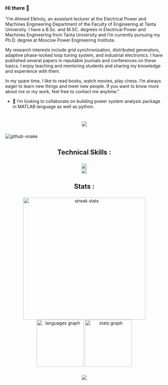 ### Hi there 👋

<!--
**engahmelkholy/engahmelkholy** is a ✨ _special_ ✨ repository because its `README.md` (this file) appears on your GitHub profile.

Here are some ideas to get you started:

- 🔭 I’m currently working on ...
- 🌱 I’m currently learning ...
- 👯 I’m looking to collaborate on ...
- 🤔 I’m looking for help with ...
- 💬 Ask me about ...
- 📫 How to reach me: ...
- 😄 Pronouns: ...
- ⚡ Fun fact: ...
-->

"I’m Ahmed Elkholy, an assistant lecturer at the Electrical Power and Machines Engineering Department of the Faculty of Engineering at Tanta University. I have a B.Sc. and M.SC. degrees in Electrical Power and Machines Engineering from Tanta University and I’m currently pursuing my Ph.D. degree at Moscow Power Engineering Institute.

My research interests include grid synchronization, distributed generators, adaptive phase-locked loop tuning system, and industrial electronics. I have published several papers in reputable journals and conferences on these topics. I enjoy teaching and mentoring students and sharing my knowledge and experience with them.

In my spare time, I like to read books, watch movies, play chess. I’m always eager to learn new things and meet new people. If you want to know more about me or my work, feel free to contact me anytime."

- 👯 I’m looking to collaborate on building power system analysis package in MATLAB language as well as python.

<h1 align="center">
    <img src="https://readme-typing-svg.herokuapp.com/?font=Righteous&size=35&center=true&vCenter=true&width=500&height=70&duration=4000&lines=Hi+There+!+👋;+I'm+ahmelkholy+!;" />
</h1>

###

<picture>
  <source media="(prefers-color-scheme: dark)" srcset="https://github.com/vic1707/vic1707/blob/output/github-snake-dark.svg">
  <source media="(prefers-color-scheme: light)" srcset="https://github.com/vic1707/vic1707/blob/output/github-snake.svg">
  <img alt="github-snake" src="https://github.com/vic1707/vic1707/blob/output/github-snake.svg">
</picture>

###

<h2 align="center">Technical Skills :</h2>

###

<div align="center">
    <img src="https://skillicons.dev/icons?i=java,javascript,typescript,python,dart,c,cpp,rust,lua,html,css"/><br>
    <img src="https://skillicons.dev/icons?i=sass,markdown,nodejs,mongodb,mysql,git,github,idea,linux"/><br>
</div>

###

<h2 align="center">Stats :</h2>

###

<div align="center">
  <img width=390 src="https://streak-stats.demolab.com/?user=ahmelkholy&count_private=true&theme=transparent&border_radius=10" alt="streak stats"/>
  <img src="https://github-readme-stats.vercel.app/api/top-langs?username=ahmelkholy&locale=en&hide_title=false&layout=compact&card_width=320&langs_count=5&theme=transparent&hide_border=false&order=2&custom_title=Languages" height="150" alt="languages graph"/>
      <img src="https://github-readme-stats.vercel.app/api?username=ahmelkholy&hide_title=false&hide=contribs,issues&hide_rank=false&show_icons=true&include_all_commits=true&count_private=true&disable_animations=false&theme=transparent&locale=en&hide_border=false&order=1&custom_title=Stats" height="150" alt="stats graph"/>
</div>

###

<div align="center">
  <a href="https://visitcount.itsvg.in">
    <img src="https://visitcount.itsvg.in/api?id=ahmelkholy&label=Profile%20Views&color=1&icon=2&pretty=true" />
  </a>
</div>

###

